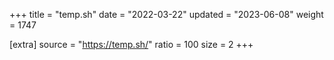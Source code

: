 +++
title = "temp.sh"
date = "2022-03-22"
updated = "2023-06-08"
weight = 1747

[extra]
source = "https://temp.sh/"
ratio = 100
size = 2
+++
